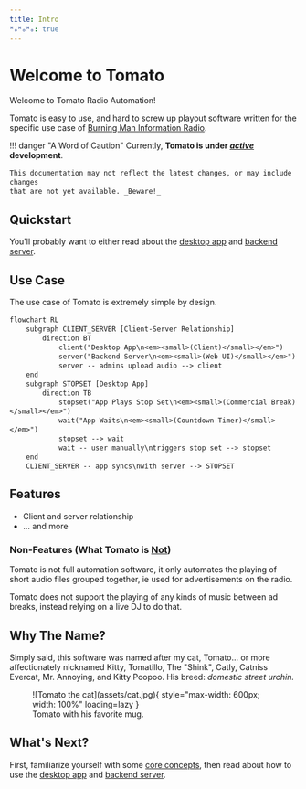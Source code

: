 ```yaml
---
title: Intro
ᴴₒᴴₒᴴₒ: true
---
```


# Welcome to Tomato

Welcome to Tomato Radio Automation!

Tomato is easy to use, and hard to screw up playout software written for the
specific use case of [Burning Man Information Radio](https://bmir.org).

!!! danger "A Word of Caution"
    Currently, **Tomato is under <u>_active_</u> development**.

    This documentation may not reflect the latest changes, or may include changes
    that are not yet available. _Beware!_

## Quickstart

You'll probably want to either read about the [desktop app](client.md) and
[backend server](server.md).

## Use Case

The use case of Tomato is extremely simple by design.

```mermaid
flowchart RL
    subgraph CLIENT_SERVER [Client-Server Relationship]
        direction BT
            client("Desktop App\n<em><small>(Client)</small></em>")
            server("Backend Server\n<em><small>(Web UI)</small></em>")
            server -- admins upload audio --> client
    end
    subgraph STOPSET [Desktop App]
        direction TB
            stopset("App Plays Stop Set\n<em><small>(Commercial Break)</small></em>")
            wait("App Waits\n<em><small>(Countdown Timer)</small></em>")
            stopset --> wait
            wait -- user manually\ntriggers stop set --> stopset
    end
    CLIENT_SERVER -- app syncs\nwith server --> STOPSET
```


## Features

* Client and server relationship
* ... and more

### Non-Features (What Tomato is **<u>Not</u>**)

Tomato is not full automation software, it only automates the playing of
short audio files grouped together, ie used for advertisements on the radio.

Tomato does not support the playing of any kinds of music between ad breaks,
instead relying on a live DJ to do that.

## Why The Name?

Simply said, this software was named after my cat, Tomato... or more
affectionately nicknamed Kitty, Tomatillo, The "Shink", Catly, Catniss Evercat,
Mr. Annoying, and Kitty Poopoo. His breed: _domestic street urchin._

<figure markdown>
![Tomato the cat](assets/cat.jpg){ style="max-width: 600px; width: 100%" loading=lazy }
<figcaption>Tomato with his favorite mug.</figcaption>
</figure>

## What's Next?

First, familiarize yourself with some [core concepts](concepts.md), then read
about how to use the [desktop app](client.md) and [backend server](server.md).
